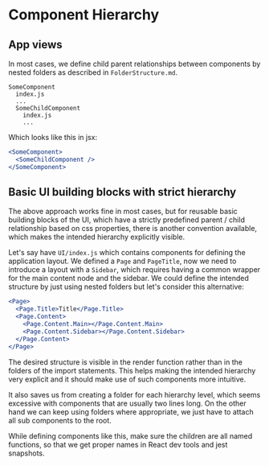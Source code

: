 # Component Hierarchy

## App views

In most cases, we define child parent relationships between components by nested folders as described in `FolderStructure.md`.
```
SomeComponent
  index.js
  ...
  SomeChildComponent
    index.js
    ...
```

Which looks like this in jsx:

```jsx harmony
<SomeComponent>
  <SomeChildComponent />
</SomeComponent>
```


## Basic UI building blocks with strict hierarchy

The above approach works fine in most cases, but for reusable basic building blocks of the UI, which have a strictly predefined parent / child relationship based on css properties, there is another convention available, which makes the intended hierarchy explicitly visible.

Let's say have `UI/index.js` which contains components for defining the application layout. We defined a `Page` and `PageTitle`, now we need to introduce a layout with a `Sidebar`, which requires having a common wrapper for the main content node and the sidebar. We could define the intended structure by just using nested folders but let's consider this alternative:

```jsx harmony
<Page>
  <Page.Title>Title</Page.Title>
  <Page.Content>
    <Page.Content.Main></Page.Content.Main>
    <Page.Content.Sidebar></Page.Content.Sidebar>
  </Page.Content>
</Page>
```
The desired structure is visible in the render function rather than in the folders of the import statements. This helps making the intended hierarchy very explicit and it should make use of such components more intuitive.

It also saves us from creating a folder for each hierarchy level, which seems excessive with components that are usually two lines long. On the other hand we can keep using folders where appropriate, we just have to attach all sub components to the root.

While defining components like this, make sure the children are all named functions, so that we get proper names in React dev tools and jest snapshots.
